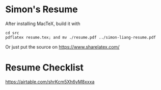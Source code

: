 # Simon's Resume

After installing MacTeX, build it with

```shell
cd src
pdflatex resume.tex; and mv ./resume.pdf ../simon-liang-resume.pdf
```

Or just put the source on https://www.sharelatex.com/

# Resume Checklist

https://airtable.com/shrKcm5Xh6yM8xxxa
